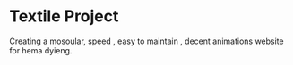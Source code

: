 # Textile Project
Creating a mosoular, speed , easy to maintain , decent animations website for hema dyieng.